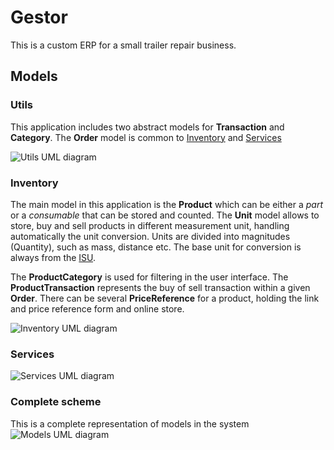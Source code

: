 # Gestor

This is a custom ERP for a small trailer repair business.

## Models

### Utils

This application includes two abstract models for **Transaction** and **Category**. The
**Order** model is common to [Inventory](#Inventory) and [Services](#Services)

![Utils UML diagram](https://raw.githubusercontent.com/vladimir1284/gestor/master/utils_models.png)

### Inventory
The main model in this application is the **Product** which can be either a *part* or a *consumable* that can 
be stored and counted.
The **Unit** model allows to store, buy and sell products in different measurement unit, handling automatically 
the unit conversion. Units are divided into magnitudes (Quantity), such as mass, distance etc. The base unit for conversion is always from the [ISU](https://en.wikipedia.org/wiki/International_System_of_Units).

The **ProductCategory** is used for filtering in the user interface. The **ProductTransaction** represents the buy of sell transaction within a given **Order**. There can be several **PriceReference** for a product, holding 
the link and price reference form and online store.

![Inventory UML diagram](https://raw.githubusercontent.com/vladimir1284/gestor/master/inventory_models.png)

### Services

![Services UML diagram](https://raw.githubusercontent.com/vladimir1284/gestor/master/services_models.png)

### Complete scheme
This is a complete representation of models in the system
![Models UML diagram](https://raw.githubusercontent.com/vladimir1284/gestor/master/models.png)